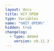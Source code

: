 ```yaml
---
layout: docs
title: HIT_OPEN
type: Variables
name: "%HIT_OPEN%"
hidden: true
changelog:
  - type: Added
    version: v0.11.3
---
```

